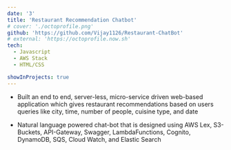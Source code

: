```yaml
---
date: '3'
title: 'Restaurant Recommendation Chatbot'
# cover: './octoprofile.png'
github: 'https://github.com/Vijay1126/Restaurant-ChatBot'
# external: 'https://octoprofile.now.sh'
tech:
  - Javascript
  - AWS Stack
  - HTML/CSS

showInProjects: true
---
```


- Built an end to end, server-less, micro-service driven web-based application which gives restaurant recommendations based on users queries like city, time, number of people, cuisine type, and date

- Natural language powered chat-bot that is designed using AWS Lex, S3-Buckets, API-Gateway, Swagger, LambdaFunctions, Cognito, DynamoDB, SQS, Cloud Watch, and Elastic Search